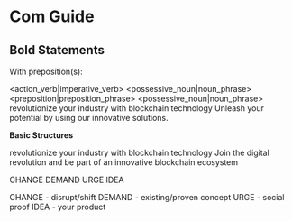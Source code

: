 # Com Guide


## Bold Statements

With preposition(s):

<action_verb|imperative_verb>   <possessive_noun|noun_phrase>   <preposition|preposition_phrase>    <possessive_noun|noun_phrase>
revolutionize                   your industry                   with                                blockchain technology
Unleash                         your potential                  by using                            our innovative solutions.


**Basic Structures**

<action>        <concept>               <action>        <concept>
revolutionize   your industry           with            blockchain technology
Join            the digital revolution  and be part of  an innovative blockchain ecosystem

CHANGE          DEMAND                  URGE            IDEA

CHANGE - disrupt/shift
DEMAND - existing/proven concept
URGE - social proof
IDEA - your product